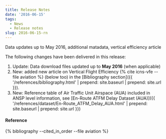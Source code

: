 ```yaml
---
title: Release Notes
date: '2016-06-15'
tags:
  - News
  - Release notes
slug: 2016-06-15-rn
---
```


Data updates up to May 2016, additional matadata, vertical efficiency article

The following changes have been delivered in this release:

1. Update: Data download files updated up to **May 2016** (when applicable)
1. New: added new article on Vertical Flight Efficiency {% cite icns-vfe --file
   aviation  %} (below too) in the
   [Bibliography section]({{ '/references/bibliography.html' | prepend: site.baseurl | prepend: site.url }}).
3. New: Reference table of Air Traffic Unit Airspace (AUA) included in ANSP level information,
   see [En-Route ATFM Delay Dataset (AUA)]({{ '/references/dataset/En-Route_ATFM_Delay_AUA.html' | prepend: site.baseurl | prepend: site.url }})




#### Reference

{% bibliography --cited_in_order --file aviation %}

